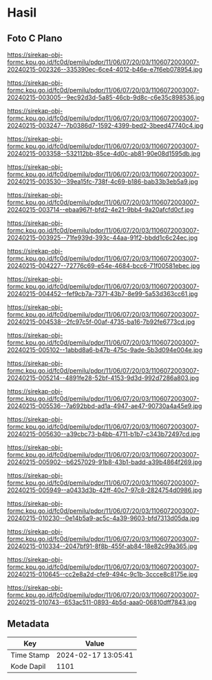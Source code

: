 # Hasil

## Foto C Plano

https://sirekap-obj-formc.kpu.go.id/fc0d/pemilu/pdpr/11/06/07/20/03/1106072003007-20240215-002326--335390ec-6ce4-4012-b46e-e7f6eb078954.jpg

https://sirekap-obj-formc.kpu.go.id/fc0d/pemilu/pdpr/11/06/07/20/03/1106072003007-20240215-003005--9ec92d3d-5a85-46cb-9d8c-c6e35c898536.jpg

https://sirekap-obj-formc.kpu.go.id/fc0d/pemilu/pdpr/11/06/07/20/03/1106072003007-20240215-003247--7b0386d7-1592-4399-bed2-3beed47740c4.jpg

https://sirekap-obj-formc.kpu.go.id/fc0d/pemilu/pdpr/11/06/07/20/03/1106072003007-20240215-003358--532112bb-85ce-4d0c-ab81-90e08d1595db.jpg

https://sirekap-obj-formc.kpu.go.id/fc0d/pemilu/pdpr/11/06/07/20/03/1106072003007-20240215-003530--39ea15fc-738f-4c69-b186-bab33b3eb5a9.jpg

https://sirekap-obj-formc.kpu.go.id/fc0d/pemilu/pdpr/11/06/07/20/03/1106072003007-20240215-003714--ebaa967f-bfd2-4e21-9bb4-9a20afcfd0cf.jpg

https://sirekap-obj-formc.kpu.go.id/fc0d/pemilu/pdpr/11/06/07/20/03/1106072003007-20240215-003925--71fe939d-393c-44aa-91f2-bbdd1c6c24ec.jpg

https://sirekap-obj-formc.kpu.go.id/fc0d/pemilu/pdpr/11/06/07/20/03/1106072003007-20240215-004227--72776c69-e54e-4684-bcc6-71f00581ebec.jpg

https://sirekap-obj-formc.kpu.go.id/fc0d/pemilu/pdpr/11/06/07/20/03/1106072003007-20240215-004452--fef9cb7a-7371-43b7-8e99-5a53d363cc61.jpg

https://sirekap-obj-formc.kpu.go.id/fc0d/pemilu/pdpr/11/06/07/20/03/1106072003007-20240215-004538--2fc97c5f-00af-4735-ba16-7b92fe6773cd.jpg

https://sirekap-obj-formc.kpu.go.id/fc0d/pemilu/pdpr/11/06/07/20/03/1106072003007-20240215-005102--1abbd8a6-b47b-475c-9ade-5b3d094e004e.jpg

https://sirekap-obj-formc.kpu.go.id/fc0d/pemilu/pdpr/11/06/07/20/03/1106072003007-20240215-005214--4891fe28-52bf-4153-9d3d-992d7286a803.jpg

https://sirekap-obj-formc.kpu.go.id/fc0d/pemilu/pdpr/11/06/07/20/03/1106072003007-20240215-005536--7a692bbd-ad1a-4947-ae47-90730a4a45e9.jpg

https://sirekap-obj-formc.kpu.go.id/fc0d/pemilu/pdpr/11/06/07/20/03/1106072003007-20240215-005630--a39cbc73-b4bb-4711-b1b7-c343b72497cd.jpg

https://sirekap-obj-formc.kpu.go.id/fc0d/pemilu/pdpr/11/06/07/20/03/1106072003007-20240215-005902--b6257029-91b8-43b1-badd-a39b4864f269.jpg

https://sirekap-obj-formc.kpu.go.id/fc0d/pemilu/pdpr/11/06/07/20/03/1106072003007-20240215-005949--a0433d3b-42ff-40c7-97c8-2824754d0986.jpg

https://sirekap-obj-formc.kpu.go.id/fc0d/pemilu/pdpr/11/06/07/20/03/1106072003007-20240215-010230--0e14b5a9-ac5c-4a39-9603-bfd7313d05da.jpg

https://sirekap-obj-formc.kpu.go.id/fc0d/pemilu/pdpr/11/06/07/20/03/1106072003007-20240215-010334--2047bf91-8f8b-455f-ab84-18e82c99a365.jpg

https://sirekap-obj-formc.kpu.go.id/fc0d/pemilu/pdpr/11/06/07/20/03/1106072003007-20240215-010645--cc2e8a2d-cfe9-494c-9c1b-3ccce8c8175e.jpg

https://sirekap-obj-formc.kpu.go.id/fc0d/pemilu/pdpr/11/06/07/20/03/1106072003007-20240215-010743--653ac511-0893-4b5d-aaa0-06810dff7843.jpg


## Metadata

| Key        | Value               |
| ---------- | ------------------- |
| Time Stamp | 2024-02-17 13:05:41 |
| Kode Dapil | 1101                |



